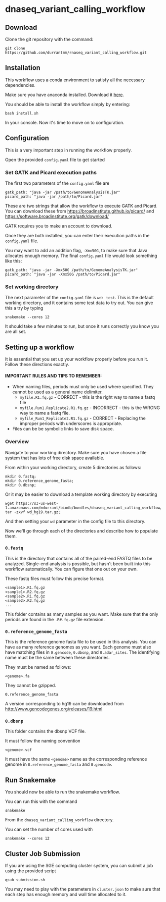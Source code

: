 # dnaseq_variant_calling_workflow

## Download
Clone the git repository with the command:

    git clone https://github.com/durrantmm/rnaseq_variant_calling_workflow.git

## Installation

This workflow uses a conda environment to satisfy all the necessary dependencies.
 
Make sure you have anaconda installed. Download it [here](https://www.continuum.io/downloads).

You should be able to install the workflow simply by entering:

    bash install.sh

In your console. Now it's time to move on to configuration.

## Configuration
This is a very important step in running the workflow properly.

Open the provided `config.yaml` file to get started

### Set GATK and Picard execution paths
The first two parameters of the `config.yaml` file are

    gatk_path: "java -jar /path/to/GenomeAnalysisTK.jar"
    picard_path: "java -jar /path/to/Picard.jar"

These are two strings that allow the workflow to execute GATK and Picard.
You can download these from 
https://broadinstitute.github.io/picard/ 
and 
https://software.broadinstitute.org/gatk/download/

GATK requires you to make an account to download.

Once they are both installed, you can enter their execution paths in the `config.yaml` file.

You may want to add an addition flag, `-Xmx50G`, to make sure that Java allocates enough memory. The final
`config.yaml` file would look something like this:

    gatk_path: "java -jar -Xmx50G /path/to/GenomeAnalysisTK.jar"
    picard_path: "java -jar -Xmx50G /path/to/Picard.jar"
    
### Set working directory
The next parameter of the `config.yaml` file is `wd: test`. This is the default working directory, and it contains
some test data to try out. You can give this a try by typing
    
    snakemake --cores 12
    
It should take a few minutes to run, but once it runs correctly you know you are all set.

## Setting up a workflow
It is essential that you set up your workflow properly before you run it. Follow these directions exactly.

#### IMPORTANT RULES AND TIPS TO REMEMBER:
* When naming files, periods must only be used where specified. They cannot be used as a general name delimiter.
    * `myfile.R1.fq.gz` - CORRECT - this is the right way to name a fastq file
    * `myfile.Run1.Replicate2.R1.fq.gz` - INCORRECT - this is the WRONG way to name a fastq file.
    * `myfile_Run1_Replicate2.R1.fq.gz` - CORRECT - Replacing the improper periods with underscores is appropriate.
* Files can be be symbolic links to save disk space.

### Overview
Navigate to your working directory. Make sure you have chosen a file system that has lots of free disk space available.

From within your working directory, create 5 directories as follows:

    mkdir 0.fastq;
    mkdir 0.reference_genome_fasta;
    mkdir 0.dbsnp;

Or it may be easier to download a template working directory by executing 

    wget https://s3-us-west-1.amazonaws.com/mdurrant/biodb/bundles/dnaseq_variant_calling_workflow/wd_hg19.tar.gz;
    tar -zxvf wd_hg19.tar.gz;

And then setting your `wd` parameter in the config file to this directory.

Now we'll go through each of the directories and describe how to populate them.

### `0.fastq`
This is the directory that contains all of the paired-end FASTQ files to be analyzed. Single-end analysis is possible,
but hasn't been built into this workflow automatically. You can figure that one out on your own.

These fastq files must follow this precise format.

    <sample1>.R1.fq.gz
    <sample1>.R2.fq.gz
    <sample2>.R1.fq.gz
    <sample2>.R2.fq.gz
    ...
    
This folder contains as many samples as you want. Make sure that the only periods are found in the `.R#.fq.gz` file extension.

### `0.reference_genome_fasta`
This is the reference genome fasta file to be used in this analysis. You can have as many reference genomes as you want.
Each genome must also have matching files in `0.gencode`, `0.dbsnp`, and `0.adar_sites`. The identifying name must
be the same between these directories. 

They must be named as follows:

    <genome>.fa

They cannot be gzipped. 

`0.reference_genome_fasta`

A version corresponding to hg19 can be downloaded from http://www.gencodegenes.org/releases/19.html
    
### `0.dbsnp`
This folder contains the dbsnp VCF file.

It must follow the naming convention

    <genome>.vcf

It must have the same `<genome>` name as the corresponding reference genome in 
`0.reference_genome_fasta` and `0.gencode`.    
    
## Run Snakemake
You should now be able to run the snakemake workflow.

You can run this with the command

    snakemake
    
From the `dnaseq_variant_calling_workflow` directory.

You can set the number of cores used with

    snakemake --cores 12


## Cluster Job Submission
If you are using the SGE computing cluster system, you can submit a job using the provided script
 
    qsub submission.sh

You may need to play with the parameters in `cluster.json` to make sure that each step has enough memory and wall time 
allocated to it.